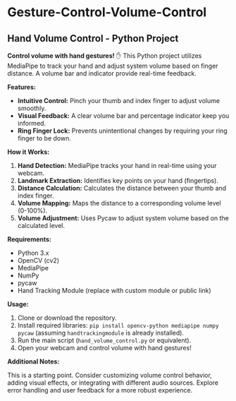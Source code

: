 # Gesture-Control-Volume-Control
## Hand Volume Control - Python Project

**Control volume with hand gestures!** ✋ This Python project utilizes MediaPipe to track your hand and adjust system volume based on finger distance. A volume bar and indicator provide real-time feedback.

**Features:**

- **Intuitive Control:** Pinch your thumb and index finger to adjust volume smoothly.
- **Visual Feedback:** A clear volume bar and percentage indicator keep you informed.
- **Ring Finger Lock:** Prevents unintentional changes by requiring your ring finger to be down.

**How it Works:**

1. **Hand Detection:** MediaPipe tracks your hand in real-time using your webcam.
2. **Landmark Extraction:** Identifies key points on your hand (fingertips).
3. **Distance Calculation:** Calculates the distance between your thumb and index finger.
4. **Volume Mapping:** Maps the distance to a corresponding volume level (0-100%).
5. **Volume Adjustment:** Uses Pycaw to adjust system volume based on the calculated level.

**Requirements:**

- Python 3.x
- OpenCV (cv2)
- MediaPipe
- NumPy
- pycaw
- Hand Tracking Module (replace with custom module or public link)

**Usage:**

1. Clone or download the repository.
2. Install required libraries: `pip install opencv-python mediapipe numpy pycaw` (assuming `handtrackingmodule` is already installed).
3. Run the main script (`hand_volume_control.py` or equivalent).
4. Open your webcam and control volume with hand gestures!

**Additional Notes:**

This is a starting point. Consider customizing volume control behavior, adding visual effects, or integrating with different audio sources. Explore error handling and user feedback for a more robust experience.



